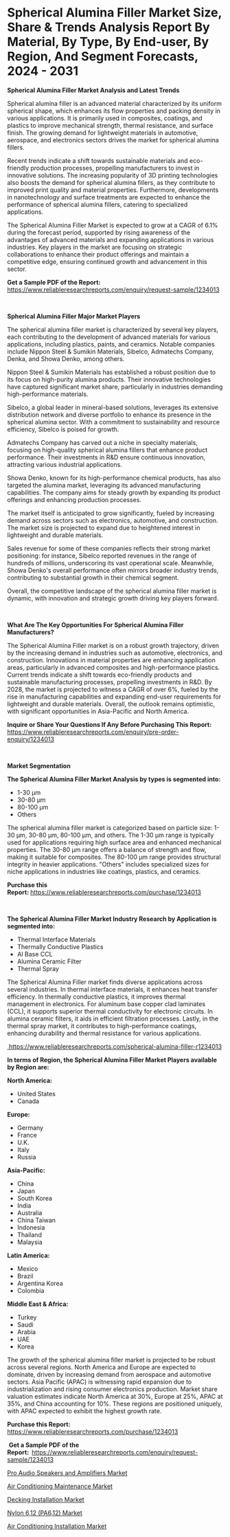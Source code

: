 <p><h1>Spherical Alumina Filler Market Size, Share & Trends Analysis Report By Material, By Type, By End-user, By Region, And Segment Forecasts, 2024 - 2031</h1></p><p><strong>Spherical Alumina Filler Market Analysis and Latest Trends</strong></p>
<p><p>Spherical alumina filler is an advanced material characterized by its uniform spherical shape, which enhances its flow properties and packing density in various applications. It is primarily used in composites, coatings, and plastics to improve mechanical strength, thermal resistance, and surface finish. The growing demand for lightweight materials in automotive, aerospace, and electronics sectors drives the market for spherical alumina fillers.</p><p>Recent trends indicate a shift towards sustainable materials and eco-friendly production processes, propelling manufacturers to invest in innovative solutions. The increasing popularity of 3D printing technologies also boosts the demand for spherical alumina fillers, as they contribute to improved print quality and material properties. Furthermore, developments in nanotechnology and surface treatments are expected to enhance the performance of spherical alumina fillers, catering to specialized applications.</p><p>The Spherical Alumina Filler Market is expected to grow at a CAGR of 6.1% during the forecast period, supported by rising awareness of the advantages of advanced materials and expanding applications in various industries. Key players in the market are focusing on strategic collaborations to enhance their product offerings and maintain a competitive edge, ensuring continued growth and advancement in this sector.</p></p>
<p><strong>Get a Sample PDF of the Report:&nbsp;</strong> <a href="https://www.reliableresearchreports.com/enquiry/request-sample/1234013?utm_campaign=24&utm_medium=2&utm_source=Github&utm_content=ia&utm_term=18122024&utm_id=spherical-alumina-filler">https://www.reliableresearchreports.com/enquiry/request-sample/1234013</a></p>
<p>&nbsp;</p>
<p><strong>Spherical Alumina Filler Major Market Players</strong></p>
<p><p>The spherical alumina filler market is characterized by several key players, each contributing to the development of advanced materials for various applications, including plastics, paints, and ceramics. Notable companies include Nippon Steel & Sumikin Materials, Sibelco, Admatechs Company, Denka, and Showa Denko, among others.</p><p>Nippon Steel & Sumikin Materials has established a robust position due to its focus on high-purity alumina products. Their innovative technologies have captured significant market share, particularly in industries demanding high-performance materials.</p><p>Sibelco, a global leader in mineral-based solutions, leverages its extensive distribution network and diverse portfolio to enhance its presence in the spherical alumina sector. With a commitment to sustainability and resource efficiency, Sibelco is poised for growth.</p><p>Admatechs Company has carved out a niche in specialty materials, focusing on high-quality spherical alumina fillers that enhance product performance. Their investments in R&D ensure continuous innovation, attracting various industrial applications.</p><p>Showa Denko, known for its high-performance chemical products, has also targeted the alumina market, leveraging its advanced manufacturing capabilities. The company aims for steady growth by expanding its product offerings and enhancing production processes.</p><p>The market itself is anticipated to grow significantly, fueled by increasing demand across sectors such as electronics, automotive, and construction. The market size is projected to expand due to heightened interest in lightweight and durable materials.</p><p>Sales revenue for some of these companies reflects their strong market positioning: for instance, Sibelco reported revenues in the range of hundreds of millions, underscoring its vast operational scale. Meanwhile, Showa Denko's overall performance often mirrors broader industry trends, contributing to substantial growth in their chemical segment.</p><p>Overall, the competitive landscape of the spherical alumina filler market is dynamic, with innovation and strategic growth driving key players forward.</p></p>
<p>&nbsp;</p>
<p><strong>What Are The Key Opportunities For Spherical Alumina Filler Manufacturers?</strong></p>
<p><p>The Spherical Alumina Filler market is on a robust growth trajectory, driven by the increasing demand in industries such as automotive, electronics, and construction. Innovations in material properties are enhancing application areas, particularly in advanced composites and high-performance plastics. Current trends indicate a shift towards eco-friendly products and sustainable manufacturing processes, propelling investments in R&D. By 2028, the market is projected to witness a CAGR of over 6%, fueled by the rise in manufacturing capabilities and expanding end-user requirements for lightweight and durable materials. Overall, the outlook remains optimistic, with significant opportunities in Asia-Pacific and North America.</p></p>
<p><strong>Inquire or Share Your Questions If Any Before Purchasing This Report:</strong> <a href="https://www.reliableresearchreports.com/enquiry/pre-order-enquiry/1234013?utm_campaign=24&utm_medium=2&utm_source=Github&utm_content=ia&utm_term=18122024&utm_id=spherical-alumina-filler">https://www.reliableresearchreports.com/enquiry/pre-order-enquiry/1234013</a></p>
<p>&nbsp;</p>
<p><strong>Market Segmentation</strong></p>
<p><strong>The Spherical Alumina Filler Market Analysis by types is segmented into:</strong></p>
<p><ul><li>1-30 μm</li><li>30-80 μm</li><li>80-100 μm</li><li>Others</li></ul></p>
<p><p>The spherical alumina filler market is categorized based on particle size: 1-30 μm, 30-80 μm, 80-100 μm, and others. The 1-30 μm range is typically used for applications requiring high surface area and enhanced mechanical properties. The 30-80 μm range offers a balance of strength and flow, making it suitable for composites. The 80-100 μm range provides structural integrity in heavier applications. "Others" includes specialized sizes for niche applications in industries like coatings, plastics, and ceramics.</p></p>
<p><strong>Purchase this Report:&nbsp;</strong><a href="https://www.reliableresearchreports.com/purchase/1234013?utm_campaign=24&utm_medium=2&utm_source=Github&utm_content=ia&utm_term=18122024&utm_id=spherical-alumina-filler">https://www.reliableresearchreports.com/purchase/1234013</a></p>
<p>&nbsp;</p>
<p><strong>The Spherical Alumina Filler Market Industry Research by Application is segmented into:</strong></p>
<p><ul><li>Thermal Interface Materials</li><li>Thermally Conductive Plastics</li><li>Al Base CCL</li><li>Alumina Ceramic Filter</li><li>Thermal Spray</li></ul></p>
<p><p>The Spherical Alumina Filler market finds diverse applications across several industries. In thermal interface materials, it enhances heat transfer efficiency. In thermally conductive plastics, it improves thermal management in electronics. For aluminum base copper clad laminates (CCL), it supports superior thermal conductivity for electronic circuits. In alumina ceramic filters, it aids in efficient filtration processes. Lastly, in the thermal spray market, it contributes to high-performance coatings, enhancing durability and thermal resistance for various applications.</p></p>
<p><a href="https://www.reliableresearchreports.com/spherical-alumina-filler-r1234013?utm_campaign=24&utm_medium=2&utm_source=Github&utm_content=ia&utm_term=18122024&utm_id=spherical-alumina-filler">&nbsp;https://www.reliableresearchreports.com/spherical-alumina-filler-r1234013</a></p>
<p><strong>In terms of Region, the Spherical Alumina Filler Market Players available by Region are:</strong></p>
<p>
    <p> <strong> North America: </strong>
        <ul>
            <li>United States</li>
            <li>Canada</li>
        </ul>
        </p> 
    <p> <strong> Europe: </strong>
        <ul>
            <li>Germany</li>
            <li>France</li>
            <li>U.K.</li>
            <li>Italy</li>
            <li>Russia</li>
        </ul>
        </p> 
    <p> <strong> Asia-Pacific: </strong>
        <ul>
            <li>China</li>
            <li>Japan</li>
            <li>South Korea</li>
            <li>India</li>
            <li>Australia</li>
            <li>China Taiwan</li>
            <li>Indonesia</li>
            <li>Thailand</li>
            <li>Malaysia</li>
        </ul>
        </p> 
    <p> <strong> Latin America: </strong>
        <ul>
            <li>Mexico</li>
            <li>Brazil</li>
            <li>Argentina Korea</li>
            <li>Colombia</li>
        </ul>
        </p> 
    <p> <strong> Middle East & Africa: </strong>
        <ul>
            <li>Turkey</li>
            <li>Saudi</li>
            <li>Arabia</li>
            <li>UAE</li>
            <li>Korea</li>
        </ul>
    </p>
    </p>
<p><p>The growth of the spherical alumina filler market is projected to be robust across several regions. North America and Europe are expected to dominate, driven by increasing demand from aerospace and automotive sectors. Asia Pacific (APAC) is witnessing rapid expansion due to industrialization and rising consumer electronics production. Market share valuation estimates indicate North America at 30%, Europe at 25%, APAC at 35%, and China accounting for 10%. These regions are positioned uniquely, with APAC expected to exhibit the highest growth rate.</p></p>
<p><strong>Purchase this Report: </strong><a href="https://www.reliableresearchreports.com/purchase/1234013?utm_campaign=24&utm_medium=2&utm_source=Github&utm_content=ia&utm_term=18122024&utm_id=spherical-alumina-filler">https://www.reliableresearchreports.com/purchase/1234013</a></p>
<p>&nbsp;<strong>Get a Sample PDF of the Report:&nbsp;&nbsp;</strong><a href="https://www.reliableresearchreports.com/enquiry/request-sample/1234013?utm_campaign=24&utm_medium=2&utm_source=Github&utm_content=ia&utm_term=18122024&utm_id=spherical-alumina-filler">https://www.reliableresearchreports.com/enquiry/request-sample/1234013</a></p>
<p><strong></strong></p>
<p><p><a href="https://github.com/JosephineMcguire65/Market-Research-Report-List-1/blob/main/pro-audio-speakers-and-amplifiers-market.md?utm_campaign=24&utm_medium=2&utm_source=Github&utm_content=ia&utm_term=18122024&utm_id=spherical-alumina-filler">Pro Audio Speakers and Amplifiers Market</a></p><p><a href="https://www.linkedin.com/pulse/projected-growth-air-conditioning-maintenance-market-anticipating-cjlte?utm_campaign=24&utm_medium=2&utm_source=Github&utm_content=ia&utm_term=18122024&utm_id=spherical-alumina-filler">Air Conditioning Maintenance Market</a></p><p><a href="https://www.linkedin.com/pulse/decking-installation-market-scope-business-update-stxbe?utm_campaign=24&utm_medium=2&utm_source=Github&utm_content=ia&utm_term=18122024&utm_id=spherical-alumina-filler">Decking Installation Market</a></p><p><a href="https://github.com/YashRP12/Market-Research-Report-List-6/blob/main/nylon-612-pa612-market.md?utm_campaign=24&utm_medium=2&utm_source=Github&utm_content=ia&utm_term=18122024&utm_id=spherical-alumina-filler">Nylon 6,12 (PA6,12) Market</a></p><p><a href="https://www.linkedin.com/pulse/comprehensive-market-analysis-air-conditioning-installation-projected-kwete?utm_campaign=24&utm_medium=2&utm_source=Github&utm_content=ia&utm_term=18122024&utm_id=spherical-alumina-filler">Air Conditioning Installation Market</a></p></p>